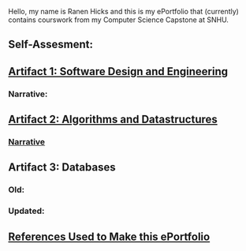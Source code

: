 <!-- (Github basic writing and formatting syntax, n.d.; Mendelssohn, 2022) -->
Hello, my name is Ranen Hicks and this is my ePortfolio that (currently) contains courswork from my Computer Science Capstone at SNHU.

## Self-Assesment:



## [Artifact 1: Software Design and Engineering](Engineering.md)

### Narrative:
        
             

## [Artifact 2: Algorithms and Datastructures](Algorithms.md)

### [Narrative](https://docs.google.com/document/d/1NSoZREICZDcPIcjU1PmuWKeQBmi3bMAs/edit?usp=sharing&ouid=114962371169660708666&rtpof=true&sd=true)

## Artifact 3: Databases
### Old:

### Updated:


## [References Used to Make this ePortfolio](https://docs.google.com/document/d/10tcO9LBiJUnxnEvLL6yUBRigKrY8qpbuSsRe_rvs95M/edit?usp=sharing)

